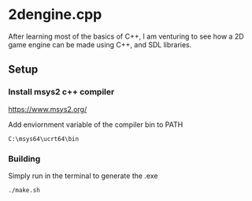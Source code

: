 # 2dengine.cpp
After learning most of the basics of C++, I am venturing to see how a 2D game engine can be made using C++, and SDL libraries.

## Setup

### Install msys2 c++ compiler
https://www.msys2.org/

Add enviornment variable of the compiler bin to PATH
```
C:\msys64\ucrt64\bin
```

### Building
Simply run in the terminal to generate the .exe
```
./make.sh
```